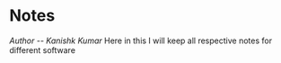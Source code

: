 # Notes
_Author -- Kanishk Kumar_
Here in this I will keep all respective notes for different software
